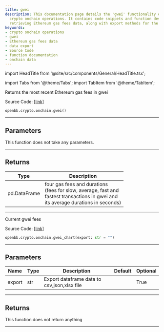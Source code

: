 ```yaml
---
title: gwei
description: This documentation page details the 'gwei' functionality of OpenBB's
  crypto onchain operations. It contains code snippets and function descriptions for
  retrieving Ethereum gas fees data, along with export methods for the same.
keywords:
- crypto onchain operations
- gwei
- Ethereum gas fees data
- data export
- Source Code
- function documentation
- onchain data
---
```


import HeadTitle from '@site/src/components/General/HeadTitle.tsx';

<HeadTitle title="crypto.onchain.gwei - Reference | OpenBB SDK Docs" />

import Tabs from '@theme/Tabs';
import TabItem from '@theme/TabItem';

<Tabs>
<TabItem value="model" label="Model" default>

Returns the most recent Ethereum gas fees in gwei

Source Code: [[link](https://github.com/OpenBB-finance/OpenBBTerminal/tree/main/openbb_terminal/cryptocurrency/onchain/ethgasstation_model.py#L13)]

```python
openbb.crypto.onchain.gwei()
```

---

## Parameters

This function does not take any parameters.

---

## Returns

| Type | Description |
| ---- | ----------- |
| pd.DataFrame | four gas fees and durations<br/>    (fees for slow, average, fast and<br/>    fastest transactions in gwei and<br/>    its average durations in seconds) |
---

</TabItem>
<TabItem value="view" label="Chart">

Current gwei fees

Source Code: [[link](https://github.com/OpenBB-finance/OpenBBTerminal/tree/main/openbb_terminal/cryptocurrency/onchain/ethgasstation_view.py#L14)]

```python
openbb.crypto.onchain.gwei_chart(export: str = "")
```

---

## Parameters

| Name | Type | Description | Default | Optional |
| ---- | ---- | ----------- | ------- | -------- |
| export | str | Export dataframe data to csv,json,xlsx file |  | True |


---

## Returns

This function does not return anything

---

</TabItem>
</Tabs>
